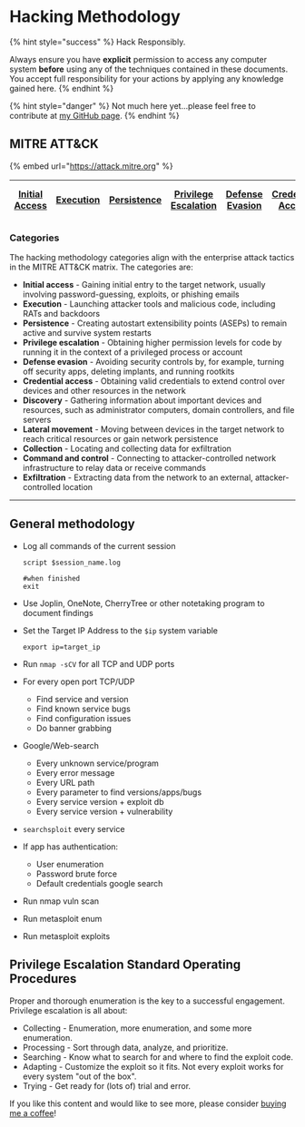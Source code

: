 # Hacking Methodology

{% hint style="success" %}
Hack Responsibly.

Always ensure you have **explicit** permission to access any computer system **before** using any of the techniques contained in these documents.  You accept full responsibility for your actions by applying any knowledge gained here. &#x20;
{% endhint %}

{% hint style="danger" %}
Not much here yet...please feel free to contribute at [my GitHub page](https://github.com/zweilosec/Infosec-Notes).
{% endhint %}

## MITRE ATT\&CK

{% embed url="https://attack.mitre.org" %}

| [Initial Access](https://attack.mitre.org/tactics/TA0001) | [Execution](https://attack.mitre.org/tactics/TA0002) | [Persistence](https://attack.mitre.org/tactics/TA0003) | [Privilege Escalation](https://attack.mitre.org/tactics/TA0004) | [Defense Evasion](https://attack.mitre.org/tactics/TA0005) | [Credential Access](https://attack.mitre.org/tactics/TA0006) | [Discovery](https://attack.mitre.org/tactics/TA0007) | [Lateral Movement](https://attack.mitre.org/tactics/TA0008) | [Collection](https://attack.mitre.org/tactics/TA0009) | [Command and Control](https://attack.mitre.org/tactics/TA0011) | [Exfiltration](https://attack.mitre.org/tactics/TA0010) | [Impact](https://attack.mitre.org/tactics/TA0040) |
| --------------------------------------------------------- | ---------------------------------------------------- | ------------------------------------------------------ | --------------------------------------------------------------- | ---------------------------------------------------------- | ------------------------------------------------------------ | ---------------------------------------------------- | ----------------------------------------------------------- | ----------------------------------------------------- | -------------------------------------------------------------- | ------------------------------------------------------- | ------------------------------------------------- |

### Categories

The hacking methodology categories align with the enterprise attack tactics in the MITRE ATT\&CK matrix. The categories are:

* **Initial access** - Gaining initial entry to the target network, usually involving password-guessing, exploits, or phishing emails
* **Execution** - Launching attacker tools and malicious code, including RATs and backdoors
* **Persistence** - Creating autostart extensibility points (ASEPs) to remain active and survive system restarts
* **Privilege escalation** - Obtaining higher permission levels for code by running it in the context of a privileged process or account
* **Defense evasion** - Avoiding security controls by, for example, turning off security apps, deleting implants, and running rootkits
* **Credential access** - Obtaining valid credentials to extend control over devices and other resources in the network
* **Discovery** - Gathering information about important devices and resources, such as administrator computers, domain controllers, and file servers
* **Lateral movement** - Moving between devices in the target network to reach critical resources or gain network persistence
* **Collection** - Locating and collecting data for exfiltration
* **Command and control** - Connecting to attacker-controlled network infrastructure to relay data or receive commands
* **Exfiltration** - Extracting data from the network to an external, attacker-controlled location

****

## General methodology

*   Log all commands of the current session

    ```
    script $session_name.log

    #when finished
    exit
    ```
* Use Joplin, OneNote, CherryTree or other notetaking program to document findings
*   Set the Target IP Address to the `$ip` system variable

    ```
    export ip=target_ip
    ```
* Run `nmap -sCV` for all TCP and UDP ports
* For every open port TCP/UDP
  * Find service and version
  * Find known service bugs
  * Find configuration issues
  * Do banner grabbing
* Google/Web-search
  * Every unknown service/program
  * Every error message
  * Every URL path
  * Every parameter to find versions/apps/bugs
  * Every service version + exploit db
  * Every service version + vulnerability
* `searchsploit` every service
* If app has authentication:
  * User enumeration
  * Password brute force
  * Default credentials google search
* Run nmap vuln scan
* Run metasploit enum
* Run metasploit exploits

## Privilege Escalation Standard Operating Procedures

Proper and thorough enumeration is the key to a successful engagement. Privilege escalation is all about:

* Collecting - Enumeration, more enumeration, and some more enumeration.
* Processing - Sort through data, analyze, and prioritize.
* Searching - Know what to search for and where to find the exploit code.
* Adapting - Customize the exploit so it fits. Not every exploit works for every system "out of the box".
* Trying - Get ready for (lots of) trial and error.

If you like this content and would like to see more, please consider [buying me a coffee](https://www.buymeacoffee.com/zweilosec)!
